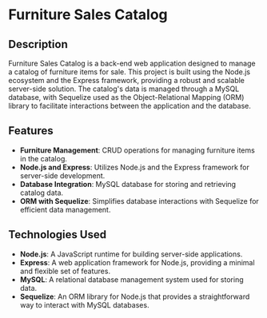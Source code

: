 # Furniture Sales Catalog

## Description

Furniture Sales Catalog is a back-end web application designed to manage a catalog of furniture items for sale. This project is built using the Node.js ecosystem and the Express framework, providing a robust and scalable server-side solution. The catalog's data is managed through a MySQL database, with Sequelize used as the Object-Relational Mapping (ORM) library to facilitate interactions between the application and the database.

## Features

- **Furniture Management**: CRUD operations for managing furniture items in the catalog.
- **Node.js and Express**: Utilizes Node.js and the Express framework for server-side development.
- **Database Integration**: MySQL database for storing and retrieving catalog data.
- **ORM with Sequelize**: Simplifies database interactions with Sequelize for efficient data management.

## Technologies Used

- **Node.js**: A JavaScript runtime for building server-side applications.
- **Express**: A web application framework for Node.js, providing a minimal and flexible set of features.
- **MySQL**: A relational database management system used for storing data.
- **Sequelize**: An ORM library for Node.js that provides a straightforward way to interact with MySQL databases.
